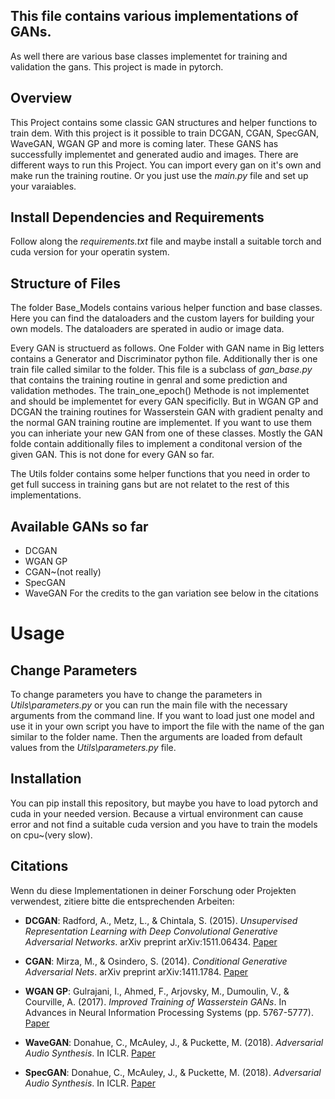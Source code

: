 ## This file contains various implementations of GANs.
As well there are various base classes implementet for training and validation the gans. This project is made in pytorch.

## Overview
This Project contains some classic GAN structures and helper functions to train dem. With this project is it possible to train DCGAN, CGAN, SpecGAN, WaveGAN, WGAN GP and more is coming later. These GANS has successfully implementet and generated audio and images. There are different ways to run this Project. You can import every gan on it's own and make run the training routine. Or you just use the *main.py* file and set up your varaiables.




## Install Dependencies and Requirements
Follow along the *requirements.txt* file and maybe install a suitable torch and cuda version for your operatin system.

## Structure of Files
The folder Base_Models contains various helper function and base classes. Here you can find the dataloaders and the custom layers for building your own models. The dataloaders are sperated in audio or image data.

Every GAN is structuerd as follows. One Folder with GAN name in Big letters contains a Generator and Discriminator python file. Additionally ther is one train file called similar to the folder. This file is a subclass of *gan_base.py* that contains the training routine in genral and some prediction and validation methodes. The train_one_epoch() Methode is not implementet and should be implementet for every GAN specificlly. But in WGAN GP and DCGAN the training routines for Wasserstein GAN with gradient penalty and the normal GAN training routine are implementet. If you want to use them you can inheriate your new GAN from one of these classes. Mostly the GAN folde contain additionally files to implement a conditonal version of the given GAN. This is not done for every GAN so far.

The Utils folder contains some helper functions that you need in order to get full success in training gans but are not relatet to the rest of this implementations.


## Available GANs so far
- DCGAN 
- WGAN GP
- CGAN~(not really)
- SpecGAN
- WaveGAN
For the credits to the gan variation see below in the citations


# Usage

## Change Parameters
To change parameters you have to change the parameters in *Utils\parameters.py* or you can run the main file with the necessary arguments from the command line. If you want to load just one model and use it in your own script you have to import the file with the name of the gan similar to the folder name. Then the arguments are loaded from default values from the *Utils\parameters.py* file.

## Installation
You can pip install this repository, but maybe you have to load pytorch and cuda in your needed version. Because a virtual environment can cause error and not find a suitable cuda version and you have to train the models on cpu~(very slow).




## Citations

Wenn du diese Implementationen in deiner Forschung oder Projekten verwendest, zitiere bitte die entsprechenden Arbeiten:

- **DCGAN**: Radford, A., Metz, L., & Chintala, S. (2015). *Unsupervised Representation Learning with Deep Convolutional Generative Adversarial Networks*. arXiv preprint arXiv:1511.06434. [Paper](https://arxiv.org/abs/1511.06434)

- **CGAN**: Mirza, M., & Osindero, S. (2014). *Conditional Generative Adversarial Nets*. arXiv preprint arXiv:1411.1784. [Paper](https://arxiv.org/abs/1411.1784)

- **WGAN GP**: Gulrajani, I., Ahmed, F., Arjovsky, M., Dumoulin, V., & Courville, A. (2017). *Improved Training of Wasserstein GANs*. In Advances in Neural Information Processing Systems (pp. 5767-5777). [Paper](https://arxiv.org/abs/1704.00028)

- **WaveGAN**: Donahue, C., McAuley, J., & Puckette, M. (2018). *Adversarial Audio Synthesis*. In ICLR. [Paper](https://arxiv.org/abs/1802.04208)

- **SpecGAN**: Donahue, C., McAuley, J., & Puckette, M. (2018). *Adversarial Audio Synthesis*. In ICLR. [Paper](https://arxiv.org/abs/1802.04208)
